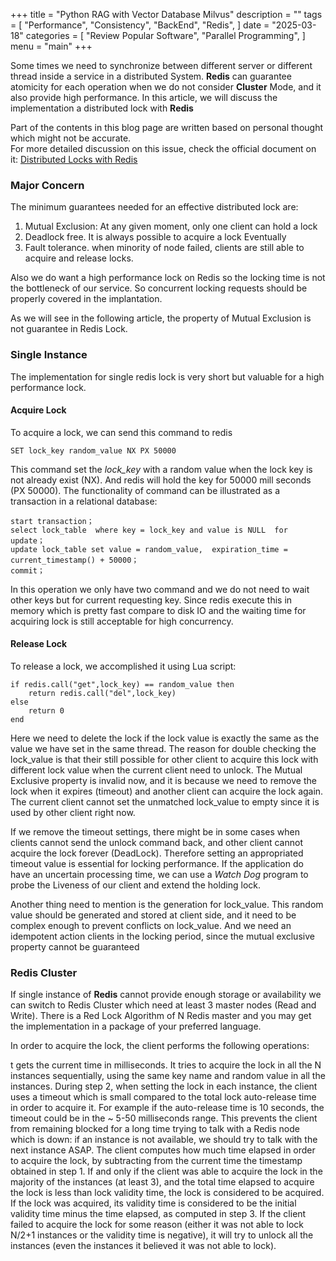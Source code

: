 +++
title = "Python RAG with Vector Database Milvus"
description = ""
tags = [
    "Performance",
    "Consistency",
    "BackEnd",
    "Redis",
]
date = "2025-03-18"
categories = [
    "Review Popular Software",
    "Parallel Programming",
]
menu = "main"
+++

Some times we need to synchronize between different server or different thread inside a service in a distributed System. **Redis** can guarantee atomicity for each operation when we do not consider **Cluster** Mode, and it also provide high performance. In this article, we will discuss the implementation a distributed lock with **Redis**


Part of the contents in this blog page are written based on personal thought which might not be accurate.  
For more detailed discussion on this issue, check the official document on it:  [Distributed Locks with Redis](https://redis.io/docs/latest/develop/use/patterns/distributed-locks/)

### Major Concern
The minimum guarantees needed for an effective distributed lock are:
1. Mutual Exclusion: At any given moment, only one client can hold a lock
2. Deadlock free. It is always possible to acquire a lock Eventually
3. Fault tolerance. when minority of node failed, clients are still able to acquire and release locks.


Also we do want a high performance lock on Redis so the locking time is not the bottleneck of our service. So concurrent locking requests should be properly covered in the implantation. 

As we will see in the following article, the property of Mutual Exclusion is not guarantee in Redis Lock.

### Single Instance
The implementation for single redis lock is very short but valuable for a high performance lock. 

#### Acquire Lock
To acquire a lock, we can send this command to redis
```
SET lock_key random_value NX PX 50000
```
This command set the *lock_key* with a random value when the lock key is not already exist (NX). And redis will hold the key for 50000 mill seconds (PX 50000). The functionality of command can be illustrated as a transaction in a relational database: 
```
start transaction；
select lock_table  where key = lock_key and value is NULL  for update；
update lock_table set value = random_value,  expiration_time = current_timestamp() + 50000；
commit；
```
In this operation we only have two command and we do not need to wait other keys but for current requesting key. Since redis execute this in memory which is pretty fast compare to disk IO and the waiting time for acquiring lock is still acceptable for high concurrency.

#### Release Lock
To release a lock, we accomplished it using Lua script:
```
if redis.call("get",lock_key) == random_value then
    return redis.call("del",lock_key)
else
    return 0
end
```

Here we need to delete the lock if the lock value is exactly the same as the value we have set in the same thread. The reason for double checking the lock_value is that their still possible for other client to acquire this lock with different lock value when the current client need to unlock. The Mutual Exclusive property is invalid now, and it is because we need to remove the lock when it expires (timeout) and another client can acquire the lock again. The current client cannot set the unmatched lock_value to empty since it is used by other client right now.

If we remove the timeout settings, there might be in some cases when clients cannot send the unlock command back, and other client cannot acquire the lock forever (DeadLock). Therefore setting an appropriated timeout value is essential for locking performance. If the application do have an uncertain processing time, we can use a *Watch Dog* program to probe the Liveness of our client and extend the holding lock.

Another thing need to mention is the generation for lock_value. This random value should be generated and stored at client side, and it need to be complex enough  to prevent conflicts on lock_value. And we need an idempotent action clients in the locking period, since the mutual exclusive property cannot be guaranteed 




### Redis Cluster
If single instance of **Redis** cannot provide enough storage or availability we can switch to Redis Cluster which need at least 3 master nodes (Read and Write). There is a Red Lock Algorithm of N Redis master  and you may get the implementation in a package of your preferred language.


In order to acquire the lock, the client performs the following operations:

t gets the current time in milliseconds.
It tries to acquire the lock in all the N instances sequentially, using the same key name and random value in all the instances. During step 2, when setting the lock in each instance, the client uses a timeout which is small compared to the total lock auto-release time in order to acquire it. For example if the auto-release time is 10 seconds, the timeout could be in the ~ 5-50 milliseconds range. This prevents the client from remaining blocked for a long time trying to talk with a Redis node which is down: if an instance is not available, we should try to talk with the next instance ASAP.
The client computes how much time elapsed in order to acquire the lock, by subtracting from the current time the timestamp obtained in step 1. If and only if the client was able to acquire the lock in the majority of the instances (at least 3), and the total time elapsed to acquire the lock is less than lock validity time, the lock is considered to be acquired.
If the lock was acquired, its validity time is considered to be the initial validity time minus the time elapsed, as computed in step 3.
If the client failed to acquire the lock for some reason (either it was not able to lock N/2+1 instances or the validity time is negative), it will try to unlock all the instances (even the instances it believed it was not able to lock).